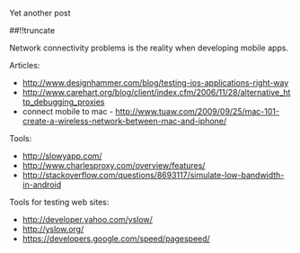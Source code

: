 Yet another post

[meta:author]: <> (Jonas Colmsjo)
[meta:title]: <> (Testing-mobile-apps.md)
[meta:date]: <> (2012-01-01)
[meta:nested:key]: <> (Metadata value)

##!!truncate


Network connectivity problems is the reality when developing mobile apps.

Articles:

* http://www.designhammer.com/blog/testing-ios-applications-right-way
* http://www.carehart.org/blog/client/index.cfm/2006/11/28/alternative_http_debugging_proxies
* connect mobile to mac - http://www.tuaw.com/2009/09/25/mac-101-create-a-wireless-network-between-mac-and-iphone/

Tools:
* http://slowyapp.com/
* http://www.charlesproxy.com/overview/features/
* http://stackoverflow.com/questions/8693117/simulate-low-bandwidth-in-android


Tools for testing web sites:
* http://developer.yahoo.com/yslow/
* http://yslow.org/
* https://developers.google.com/speed/pagespeed/
